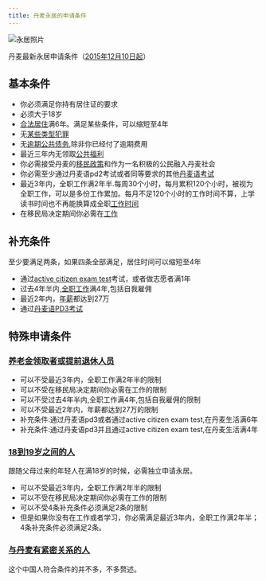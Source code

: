```yaml
---
title: 丹麦永居的申请条件
---
```

![永居照片](https://www.workingabroad.net/headerimages/120.jpg)

丹麦最新永居申请条件（[2015年12月10日起](https://www.nyidanmark.dk/en-us/coming_to_dk/permanent-residence-permit/permanent-residence-permit.htm)）

## 基本条件
* 你必须满足你持有居住证的要求
* 必须大于18岁
* [合法居住](https://www.nyidanmark.dk/en-us/coming_to_dk/permanent-residence-permit/legal_residence.htm)满6年。满足某些条件，可以缩短至4年
* 无[某些类型犯罪](https://www.nyidanmark.dk/en-us/coming_to_dk/permanent-residence-permit/crime.htm)
* 无[逾期公共债务](https://www.nyidanmark.dk/en-us/coming_to_dk/permanent-residence-permit/public-debts.htm),除非你已经付了逾期费用
* 最近三年内无领取[公共福利](https://www.nyidanmark.dk/en-us/coming_to_dk/permanent-residence-permit/public-assistance.htm)
* 你必需接受丹麦的[移民政策](https://www.nyidanmark.dk/en-us/coming_to_dk/permanent-residence-permit/declaration_integration.htm)和作为一名积极的公民融入丹麦社会
* 你必需至少通过丹麦语pd2考试或者同等要求的其他[丹麦语考试](https://www.nyidanmark.dk/en-us/coming_to_dk/permanent-residence-permit/language_skills.htm)
* 最近3年内，全职工作满2年半.每周30个小时，每月累积120个小时，被视为全职工作，可以是多份工作累加。每月不足120个小时的工作时间不算，上学读书时间也不再能换算成全职[工作时间](https://www.nyidanmark.dk/en-us/coming_to_dk/permanent-residence-permit/employment.htm)
* 在移民局决定期间你必需在[工作](https://www.nyidanmark.dk/en-us/coming_to_dk/permanent-residence-permit/current_employment.htm)

## 补充条件
至少要满足两条，如果四条全部满足，居住时间可以缩短至4年
* 通过[active citizen exam test](https://www.nyidanmark.dk/en-us/coming_to_dk/permanent-residence-permit/active_citizen.htm)考试，或者做志愿者满1年
* 过去4年半内,[全职工作](https://www.nyidanmark.dk/en-us/coming_to_dk/permanent-residence-permit/employment.htm)满4年,包括自我雇佣
* 最近2年内，[年薪](https://www.nyidanmark.dk/en-us/coming_to_dk/permanent-residence-permit/income.htm)都达到27万
* 通过[丹麦语PD3考试](https://www.nyidanmark.dk/en-us/coming_to_dk/permanent-residence-permit/language_skills.htm)

## 特殊申请条件
### [养老金领取者或提前退休人员](https://www.nyidanmark.dk/en-us/coming_to_dk/permanent-residence-permit/pensioners_early_age_pensioners.htm)
* 可以不受最近3年内，全职工作满2年半的限制
* 可以不受在移民局决定期间你必需在工作的限制
* 可以不受过去4年半内,全职工作满4年,包括自我雇佣的限制
* 可以不受最近2年内，年薪都达到27万的限制
* 补充条件:通过丹麦语pd3或者通过active citizen exam test,在丹麦生活满6年
* 补充条件:通过丹麦语pd3并且通过active citizen exam test,在丹麦生活满4年

### [18到19岁之间的人](https://www.nyidanmark.dk/en-us/coming_to_dk/permanent-residence-permit/individuals_between_18_and_19.htm)
跟随父母过来的年轻人在满18岁的时候，必需独立申请永居。
* 可以不受最近3年内，全职工作满2年半的限制
* 可以不受在移民局决定期间你必需在工作的限制
* 可以不受4条补充条件必须满足2条的限制
* 但是如果你没有在工作或者学习，你必需满足最近3年内，全职工作满2年半；4条补充条件必须满足2条。

### [与丹麦有紧密关系的人](https://www.nyidanmark.dk/en-us/coming_to_dk/permanent-residence-permit/applicants_strong_ties_to_denmark.htm)
这个中国人符合条件的并不多，不多赘述。


